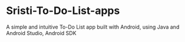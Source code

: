 # Sristi-To-Do-List-apps
A simple and intuitive To-Do List app built with Android, using Java and Android Studio, Android SDK
